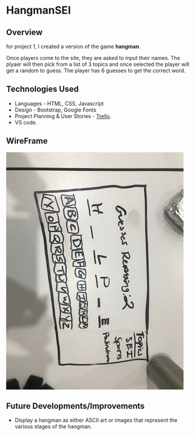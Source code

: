 # HangmanSEI
## Overview 
for project 1, I created a version of the game **hangman**. 

Once players come to the site, they are asked to input their names. The plyaer will then pick from a list of 3 topics and once selected the player will get a random to guess. The player has 6 guesses to get the correct word.

## Technologies Used
* Languages - HTML, CSS, Javascript
* Design - Bootstrap, Google Fonts
* Project Planning & User Stories - [Trello](https://trello.com/b/14JFzrrR/project-1-game).
* VS code. 

## WireFrame 
![Wireframe of my 1st project](images/IMG_3895.jpg)

## Future Developments/Improvements
* Display a hangman as either ASCII art or images that represent the various stages of the hangman.